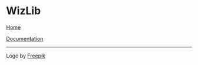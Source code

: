 
# WizLib

[Home](https://wizlib.ca)

[Documentation](https://docs.wizlib.ca)


---

Logo by [Freepik](https://www.freepik.com/?_gl=1*1y9rvc9*test_ga*Mjc1MTIzODYxLjE2ODA3OTczNTg.*test_ga_523JXC6VL7*MTY4MDc5NzM1OC4xLjEuMTY4MDc5NzQxNS4zLjAuMA..*fp_ga*Mjc1MTIzODYxLjE2ODA3OTczNTg.*fp_ga_1ZY8468CQB*MTY4MDc5NzM1OC4xLjEuMTY4MDc5NzQxNS4zLjAuMA..)


